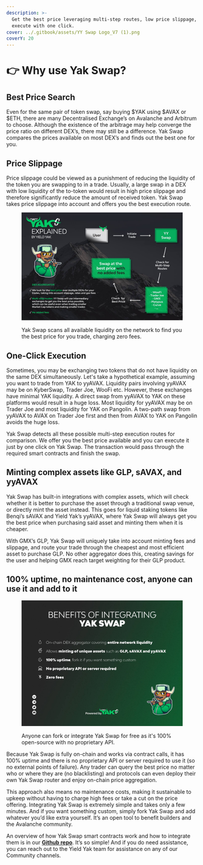 ```yaml
---
description: >-
  Get the best price leveraging multi-step routes, low price slippage, and
  execute with one click.
cover: ../.gitbook/assets/YY Swap Logo_V7 (1).png
coverY: 20
---
```


# 👉 Why use Yak Swap?

## Best Price Search

Even for the same pair of token swap, say buying $YAK using $AVAX or $ETH, there are many Decentralised Exchange’s on Avalanche and Arbitrum to choose. Although the existence of the arbitrage may help converge the price ratio on different DEX’s, there may still be a difference. Yak Swap compares the prices available on most DEX’s and finds out the best one for you.

## Price Slippage

Price slippage could be viewed as a punishment of reducing the liquidity of the token you are swapping to in a trade. Usually, a large swap in a DEX with low liquidity of the to-token would result in high price slippage and therefore significantly reduce the amount of received token. Yak Swap takes price slippage into account and offers you the best execution route.

<figure><img src="../.gitbook/assets/Yak Swap overview (2).jpeg" alt=""><figcaption><p>Yak Swap scans all available liquidity on the network to find you the best price for you trade, charging zero fees.</p></figcaption></figure>

## One-Click Execution

Sometimes, you may be exchanging two tokens that do not have liquidity on the same DEX simultaneously. Let's take a hypothetical example, assuming you want to trade from YAK to yyAVAX.  Liquidity pairs involving yyAVAX may be on KyberSwap, Trader Joe, WooFi etc. However, these exchanges have minimal YAK liquidity. A direct swap from yyAVAX to YAK on these platforms would result in a huge loss. Most liquidity for yyAVAX may be on Trader Joe and most liquidity for YAK on Pangolin.  A two-path swap from yyAVAX to AVAX on Trader Joe first and then from AVAX to YAK on Pangolin avoids the huge loss.

Yak Swap detects all these possible multi-step execution routes for comparison. We offer you the best price available and you can execute it just by one click on Yak Swap. The transaction would pass through the required smart contracts and finish the swap.

## Minting complex assets like GLP, sAVAX, and yyAVAX <a href="#id-5d4b" id="id-5d4b"></a>

Yak Swap has built-in integrations with complex assets, which will check whether it is better to purchase the asset through a traditional swap venue, or directly mint the asset instead. This goes for liquid staking tokens like Benqi’s sAVAX and Yield Yak’s yyAVAX, where Yak Swap will always get you the best price when purchasing said asset and minting them when it is cheaper.

With GMX’s GLP, Yak Swap will uniquely take into account minting fees and slippage, and route your trade through the cheapest and most efficient asset to purchase GLP. No other aggregator does this, creating savings for the user and helping GMX reach target weighting for their GLP product.&#x20;

## 100% uptime, no maintenance cost, anyone can use it and add to it <a href="#d400" id="d400"></a>

<figure><img src="../.gitbook/assets/Yak Swap benefits.jpeg" alt=""><figcaption><p>Anyone can fork or integrate Yak Swap for free as it's 100% open-source with no proprietary API. </p></figcaption></figure>

Because Yak Swap is fully on-chain and works via contract calls, it has 100% uptime and there is no proprietary API or server required to use it (so no external points of failure). Any trader can query the best price no matter who or where they are (no blacklisting) and protocols can even deploy their own Yak Swap router and enjoy on-chain price aggregation.

This approach also means no maintenance costs, making it sustainable to upkeep without having to charge high fees or take a cut on the price offering. Integrating Yak Swap is extremely simple and takes only a few minutes. And if you want something custom, simply fork Yak Swap and add whatever you’d like extra yourself. It’s an open tool to benefit builders and the Avalanche community.

An overview of how Yak Swap smart contracts work and how to integrate them is in our [**Github repo**](https://github.com/yieldyak/yak-aggregator). It’s so simple! And if you do need assistance, you can reach out to the Yield Yak team for assistance on any of our Community channels.
